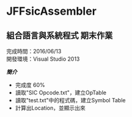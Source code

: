 JFFsicAssembler
==============
組合語言與系統程式 期末作業
---------------------------

完成時間：2016/06/13</br>
開發環境：Visual Studio 2013

***簡介***
*	完成度 60%
*	讀取"SIC Opcode.txt"，建立OpTable
*	讀取"test.txt"中的程式碼，建立Symbol Table
*	計算出Location，並顯示出來

